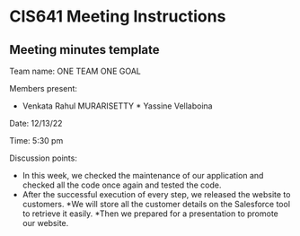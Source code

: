 # CIS641 Meeting Instructions
## Meeting minutes template

Team name: ONE TEAM ONE GOAL

Members present:  
   * Venkata Rahul MURARISETTY
    * Yassine Vellaboina

Date: 12/13/22

Time:  5:30 pm

Discussion points: 

*  In this week, we checked the maintenance of our application and checked all the code once again and tested the code.
* After the successful execution of every step, we released the website to customers.
*We will store all the customer details on the Salesforce tool to retrieve it easily.
*Then we prepared for a presentation to promote our website.




